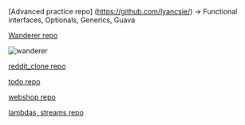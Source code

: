 [Advanced practice repo] (https://github.com/lyancsie/) -> Functional interfaces, Optionals, Generics, Guava

[Wanderer repo](https://github.com/lyancsie/wanderer-java)

![wanderer](https://user-images.githubusercontent.com/42215450/50593377-7018c480-0e98-11e9-84be-8bbc6cf708c3.png)

[reddit_clone repo](https://github.com/lyancsie/reddit_clone)

[todo repo]()


[webshop repo](https://github.com/lyancsie/webshop)

[lambdas, streams repo](https://github.com/lyancsie/lambdas-streams)
